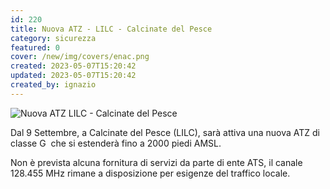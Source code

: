 ```yaml
---
id: 220
title: Nuova ATZ - LILC - Calcinate del Pesce
category: sicurezza
featured: 0
cover: /new/img/covers/enac.png
created: 2023-05-07T15:20:42
updated: 2023-05-07T15:20:42
created_by: ignazio
---
```


<img alt="Nuova ATZ LILC - Calcinate del Pesce" class="float-start mr-3 w-[300px]" src="/new/img/stories/2021-220-nuova-atz-lilc.png" title="Nuova ATZ LILC - Calcinate del Pesce"/>

Dal 9 Settembre, a Calcinate del Pesce (LILC), sarà attiva una nuova ATZ di classe G  che si estenderà fino a 2000 piedi AMSL.

Non è prevista alcuna fornitura di servizi da parte di ente ATS, il canale 128.455 MHz rimane a disposizione per esigenze del traffico locale.
